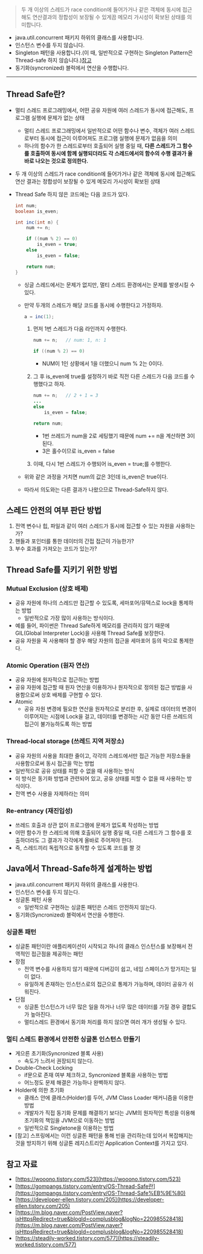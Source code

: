 > 두 개 이상의 스레드가 race condition에 들어가거나 같은 객체에 동시에 접근해도 연산결과의 정합성이 보장될 수 있게끔 메모리 가시성이 확보된 상태를 의미합니다.
> 
- java.util.concurrent 패키지 하위의 클래스를 사용합니다.
- 인스턴스 변수를 두지 않습니다.
- Singleton 패턴을 사용합니다.(이 때, 일반적으로 구현하는 Singleton Pattern은 Thread-safe 하지 않습니다.)[참고]([https://github.com/ksundong/TIL/blob/master/DesignPattern/singleton-pattern.md](https://github.com/ksundong/TIL/blob/master/DesignPattern/singleton-pattern.md))
- 동기화(syncronized) 블럭에서 연산을 수행합니다.

---

## Thread Safe란?

- 멀티 스레드 프로그래밍에서, 어떤 공유 자원에 여러 스레드가 동시에 접근해도, 프로그램 실행에 문제가 없는 상태
    - 멀티 스레드 프로그래밍에서 일반적으로 어떤 함수나 변수, 객체가 여러 스레드로부터 동시에 접근이 이루어져도 프로그램 실행에 문제가 없음을 의미
    - 하나의 함수가 한 스레드로부터 호출되어 실행 중일 때, **다른 스레드가 그 함수를 호출하여 동시에 함께 실행되더라도 각 스레드에서의 함수의 수행 결과가 올바로 나오는 것으로 정의한다.**
- 두 개 이상의 스레드가 race condition에 들어가거나 같은 객체에 동시에 접근해도 연산 결과는 정합성이 보장될 수 있게 메모리 가시성이 확보된 상태
- Thread Safe 하지 않은 코드에는 다음 코드가 있다.
    
    ```java
    int num;
    boolean is_even;
    
    int inc(int n) {
    	num += n;
    
    	if ((num % 2) == 0)
    		is_even = true;
    	else
    		is_even = false;
    
    	return num;
    }
    ```
    
    - 싱글 스레드에서는 문제가 없지만, 멀티 스레드 환경에서는 문제를 발생시킬 수 있다.
    - 만약 두개의 스레드가 해당 코드를 동시에 수행한다고 가정하자.
        
        ```java
        a = inc(1);
        ```
        
        1. 먼저 1번 스레드가 다음 라인까지 수행한다.
            
            ```java
            num += n;   // num: 1, n: 1
            
            if ((num % 2) == 0)
            ```
            
            - NUM이 1인 상황에서 1을 더했으니 num % 2는 0이다.
        2. 그 후 is_even에 true를 설정하기 바로 직전 다른 스레드가 다음 코드를 수행했다고 하자.
            
            ```java
            num += n;   // 2 + 1 = 3
            ...
            else
            	is_even = false;
            
            return num;
            ```
            
            - 1번 쓰레드가 num을 2로 세팅했기 때문에 num += n을 계산하면 3이 된다.
            - 3은 홀수이므로 is_even = false
        3. 이때, 다시 1번 스레드가 수행되어 is_even = true;를 수행한다.
    - 위와 같은 과정을 거치면 num의 값은 3인데 is_even은 true이다.
    - 따라서 의도와는 다른 결과가 나왔으므로 Thread-Safe하지 않다.

## 스레드 안전의 여부 판단 방법

1. 전역 변수나 힙, 파일과 같이 여러 스레드가 동시에 접근할 수 있는 자원을 사용하는가?
2. 핸들과 포인터를 통한 데이터의 간접 접근이 가능한가?
3. 부수 효과를 가져오는 코드가 있는가?

## Thread Safe를 지키기 위한 방법

### Mutual Exclusion (상호 배제)

- 공유 자원에 하나의 스레드만 접근할 수 있도록, 세마포어/뮤텍스로 lock을 통제하는 방법
    - 일반적으로 가장 많이 사용하는 방식이다.
- 예를 들어, 파이썬은 Thread Safe하게 메모리를 관리하지 않기 때문에 GIL(Global Interpreter Lock)을 사용해 Thread Safe를 보장한다.
- 공유 자원을 꼭 사용해야 할 경우 해당 자원의 접근을 세마포어 등의 락으로 통제한다.

### Atomic Operation (원자 연산)

- 공유 자원에 원자적으로 접근하는 방법
- 공유 자원에 접근할 때 원자 연산을 이용하거나 원자적으로 정의된 접근 방법을 사용함으로써 상호 배제를 구현할 수 있다.
- Atomic
    - 공유 자원 변경에 필요한 연산을 원자적으로 분리한 후, 실제로 데이터의 변경이 이루어지는 시점에 Lock을 걸고, 데이터를 변경하는 시간 동안 다른 쓰레드의 접근이 불가능하도록 하는 방법

### Thread-local storage (쓰레드 지역 저장소)

- 공유 자원의 사용을 최대한 줄이고, 각각의 스레드에서만 접근 가능한 저장소들을 사용함으로써 동시 접근을 막는 방법
- 일반적으로 공유 상태를 피할 수 없을 때 사용하는 방식
- 이 방식은 동기화 방법과 관련되어 있고, 공유 상태를 피할 수 없을 때 사용하는 방식이다.
- 전역 변수 사용을 자제하라는 의미

### Re-entrancy (재진입성)

- 쓰레드 호출과 상관 없이 프로그램에 문제가 없도록 작성하는 방법
- 어떤 함수가 한 스레드에 의해 호출되어 실행 중일 때, 다른 스레드가 그 함수를 호출하더라도 그 결과가 각각에게 올바로 주어져야 한다.
- 즉, 스레드끼리 독립적으로 동작할 수 있도록 코드를 짤 것

## Java에서 Thread-Safe하게 설계하는 방법

- java.util.concurrent 패키지 하위의 클래스를 사용한다.
- 인스턴스 변수를 두지 않는다.
- 싱글톤 패턴 사용
    - 일반적으로 구현하는 싱글톤 패턴은 스레드 안전하지 않는다.
- 동기화(Syncronized) 블럭에서 연산을 수행한다.

### 싱글톤 패턴

- 싱글톤 패턴이란 애플리케이션이 시작되고 하나의 클래스 인스턴스를 보장해서 전역적인 접근점을 제공하는 패턴
- 장점
    - 전역 변수를 사용하지 않기 때문에 디버깅이 쉽고, 네임 스페이스가 망가지는 일이 없다.
    - 유일하게 존재하는 인스턴스로의 접근으로 통제가 가능하며, 데이터 공유가 쉬워진다.
- 단점
    - 싱글톤 인스턴스가 너무 많은 일을 하거나 너무 많은 데이터를 가질 경우 결합도가 높아진다.
    - 멀티스레드 환경에서 동기화 처리를 하지 않으면 여러 개가 생성될 수 있다.

### 멀티 스레드 환경에서 안전한 싱글톤 인스턴스 만들기

- 게으른 초기화(Syncronized 블록 사용)
    - 속도가 느려서 권장되지 않는다.
- Double-Check Locking
    - if문으로 존재 여부 체크하고, Syncronized 블록을 사용하는 방법
    - 어느정도 문제 해결은 가능하나 완벽하지 않다.
- Holder에 의한 초기화
    - 클래스 안에 클래스(Holder)를 두어, JVM Class Loader 매커니즘을 이용한 방법
    - 개발자가 직접 동기화 문제를 해결하기 보다는 JVM의 원자적인 특성을 이용해 초기화의 책임을 JVM으로 이동하는 방법
    - 일반적으로 Singletone을 이용하는 방법
- [참고] 스프링에서는 이런 싱글톤 패턴을 통해 빈을 관리하는데 있어서 복잡해지는 것을 방지하기 위해 싱글톤 레지스트리인 Application Context를 가지고 있다.

## 참고 자료

- [https://wooono.tistory.com/523](https://wooono.tistory.com/523)
- [https://gompangs.tistory.com/entry/OS-Thread-Safe란](https://gompangs.tistory.com/entry/OS-Thread-Safe%EB%9E%80)
- [https://developer-ellen.tistory.com/205](https://developer-ellen.tistory.com/205)
- [https://m.blog.naver.com/PostView.naver?isHttpsRedirect=true&blogId=complusblog&logNo=220985528418](https://m.blog.naver.com/PostView.naver?isHttpsRedirect=true&blogId=complusblog&logNo=220985528418)
- [https://steadily-worked.tistory.com/577](https://steadily-worked.tistory.com/577)